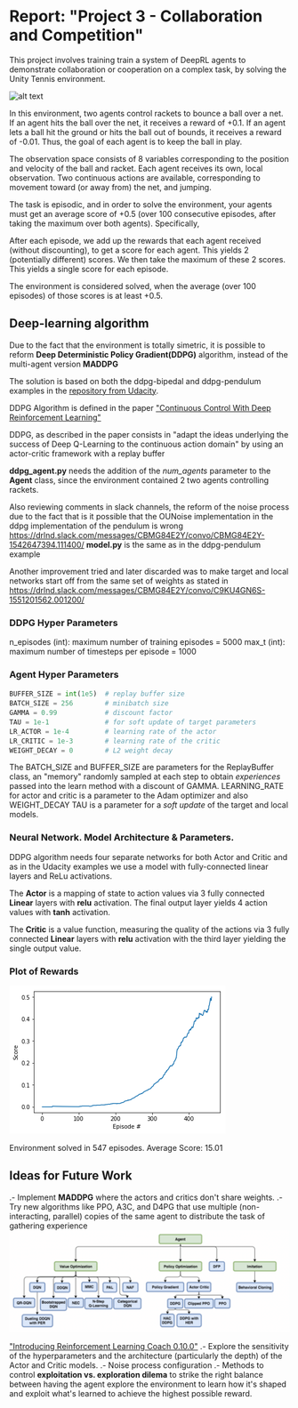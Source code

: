 [//]: # (Image References)
[image1]: https://user-images.githubusercontent.com/10624937/42135623-e770e354-7d12-11e8-998d-29fc74429ca2.gif "Trained Agent"
[image2]: ./descarga.png "Visualization"
[image3]: ./Screen-Shot-2018-08-29-at-17.31.26-1024x372.png "DRLA"



# Report: "Project 3 - Collaboration and Competition"

This project involves training train a system of DeepRL agents to demonstrate collaboration or cooperation on a complex task, by solving the Unity Tennis environment.

![alt text][image1]

In this environment, two agents control rackets to bounce a ball over a net. If an agent hits the ball over the net, it receives a reward of +0.1. If an agent lets a ball hit the ground or hits the ball out of bounds, it receives a reward of -0.01. Thus, the goal of each agent is to keep the ball in play.

The observation space consists of 8 variables corresponding to the position and velocity of the ball and racket. Each agent receives its own, local observation. Two continuous actions are available, corresponding to movement toward (or away from) the net, and jumping.

The task is episodic, and in order to solve the environment, your agents must get an average score of +0.5 (over 100 consecutive episodes, after taking the maximum over both agents). Specifically,

After each episode, we add up the rewards that each agent received (without discounting), to get a score for each agent. This yields 2 (potentially different) scores. We then take the maximum of these 2 scores.
This yields a single score for each episode.

The environment is considered solved, when the average (over 100 episodes) of those scores is at least +0.5.


## Deep-learning algorithm

Due to the fact that the environment is totally simetric, it is possible to reform **Deep Deterministic Policy Gradient(DDPG)** algorithm, instead of the multi-agent version **MADDPG** 

The solution is based on both the ddpg-bipedal and ddpg-pendulum examples in the [repository from Udacity](https://github.com/udacity/deep-reinforcement-learning).

DDPG Algorithm is defined in the paper ["Continuous Control With Deep Reinforcement Learning"](https://arxiv.org/pdf/1509.02971.pdf)

DDPG, as described in the paper consists in "adapt the ideas underlying the success of Deep Q-Learning to the continuous action domain" by using an actor-critic framework with a replay buffer

**ddpg_agent.py** needs the addition of the *num_agents* parameter to the **Agent** class, since the environment contained 2 two agents controlling rackets.

Also reviewing comments in slack channels, the reform of the noise process due to the fact that is it possible that the OUNoise  implementation in the ddpg implementation of the pendulum is wrong https://drlnd.slack.com/messages/CBMG84E2Y/convo/CBMG84E2Y-1542647394.111400/
**model.py** is the same as in the ddpg-pendulum example 

Another improvement tried and later discarded was to make target and local networks start off from the same set of weights as stated in https://drlnd.slack.com/messages/CBMG84E2Y/convo/C9KU4GN6S-1551201562.001200/

### DDPG Hyper Parameters
n_episodes (int): maximum number of training episodes = 5000
max_t (int): maximum number of timesteps per episode = 1000


### Agent Hyper Parameters


```python
BUFFER_SIZE = int(1e5)  # replay buffer size
BATCH_SIZE = 256        # minibatch size
GAMMA = 0.99            # discount factor
TAU = 1e-1              # for soft update of target parameters
LR_ACTOR = 1e-4         # learning rate of the actor 
LR_CRITIC = 1e-3        # learning rate of the critic
WEIGHT_DECAY = 0        # L2 weight decay
```
The BATCH_SIZE and BUFFER_SIZE are parameters for the ReplayBuffer class, an "memory" randomly sampled at each step to obtain _experiences_ passed into the learn method with a discount of GAMMA. 
LEARNING_RATE for actor and critic is a parameter to the Adam optimizer and also WEIGHT_DECAY
TAU is a parameter for a _soft update_ of the target and local models. 

### Neural Network. Model Architecture & Parameters.
DDPG algorithm needs four separate networks for both Actor and Critic and as in the Udacity examples we use a model with fully-connected linear layers and ReLu activations. 

The **Actor** is a mapping of state to action values via 3 fully connected **Linear** layers with **relu** activation. The final output layer yields 4 action values with **tanh** activation. 

The **Critic** is a value function, measuring the quality of the actions via 3 fully connected **Linear** layers with **relu** activation with the third layer yielding the single output value.


### Plot of Rewards

![alt text][image2]

Environment solved in 547 episodes. Average Score: 15.01

## Ideas for Future Work
.- Implement **MADDPG** where the actors and critics don't share weights.
.- Try new algorithms like PPO, A3C, and D4PG that use multiple (non-interacting, parallel) copies of the same agent to distribute the task of gathering experience
![alt text][image3]

["Introducing Reinforcement Learning Coach 0.10.0"](https://www.intel.ai/introducing-reinforcement-learning-coach-0-10-0/#gs.qmrSG6tZ)
.- Explore the sensitivity of the hyperparameters and the architecture (particularly the depth) of the Actor and Critic models.
.- Noise process configuration
.- Methods to control **exploitation vs. exploration dilema** to strike the right balance between having the agent explore the environment to learn how it's shaped and exploit what's learned to achieve the highest possible reward.







